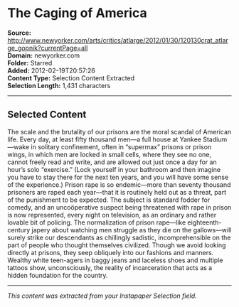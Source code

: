 # The Caging of America

**Source:** http://www.newyorker.com/arts/critics/atlarge/2012/01/30/120130crat_atlarge_gopnik?currentPage=all  
**Domain:** newyorker.com  
**Folder:** Starred  
**Added:** 2012-02-19T20:57:26  
**Content Type:** Selection Content Extracted  
**Selection Length:** 1,431 characters  


---

## Selected Content

The scale and the brutality of our prisons are the moral scandal of American life. Every day, at least fifty thousand men—a full house at Yankee Stadium—wake in solitary confinement, often in “supermax” prisons or prison wings, in which men are locked in small cells, where they see no one, cannot freely read and write, and are allowed out just once a day for an hour’s solo “exercise.” (Lock yourself in your bathroom and then imagine you have to stay there for the next ten years, and you will have some sense of the experience.) Prison rape is so endemic—more than seventy thousand prisoners are raped each year—that it is routinely held out as a threat, part of the punishment to be expected. The subject is standard fodder for comedy, and an uncoöperative suspect being threatened with rape in prison is now represented, every night on television, as an ordinary and rather lovable bit of policing. The normalization of prison rape—like eighteenth-century japery about watching men struggle as they die on the gallows—will surely strike our descendants as chillingly sadistic, incomprehensible on the part of people who thought themselves civilized. Though we avoid looking directly at prisons, they seep obliquely into our fashions and manners. Wealthy white teen-agers in baggy jeans and laceless shoes and multiple tattoos show, unconsciously, the reality of incarceration that acts as a hidden foundation for the country.

---

*This content was extracted from your Instapaper Selection field.*